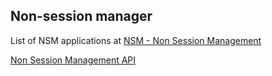 
##  Non-session manager 


List of NSM applications at [NSM - Non Session Management](http://wiki.linuxaudio.org/apps/categories/nsm) 


 [Non Session Management API](http://non.tuxfamily.org/nsm/API.html) 
